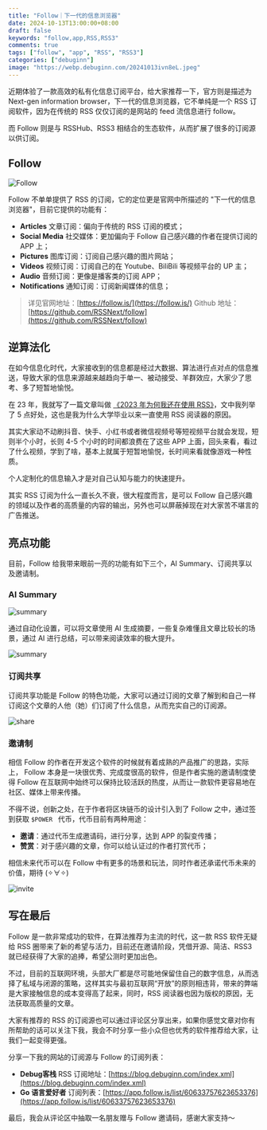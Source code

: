 ```yaml
---
title: "Follow｜下一代的信息浏览器"
date: 2024-10-13T13:00:00+08:00
draft: false
keywords: "follow,app,RSS,RSS3"
comments: true
tags: ["follow", "app", "RSS", "RSS3"]
categories: ["debuginn"]
image: "https://webp.debuginn.com/20241013ivn8eL.jpeg"
---
```


近期体验了一款高效的私有化信息订阅平台，给大家推荐一下，官方则是描述为 Next-gen information browser，下一代的信息浏览器，它不单纯是一个 RSS 订阅软件，因为在传统的 RSS 仅仅订阅的是网站的 feed 流信息进行 follow。

而 Follow 则是与 RSSHub、RSS3 相结合的生态软件，从而扩展了很多的订阅源以供订阅。

## Follow

![Follow](https://webp.debuginn.com/20241009Vpq1w7.jpg)

Follow 不单单提供了 RSS 的订阅，它的定位更是官网中所描述的 "下一代的信息浏览器"，目前它提供的功能有：

- **Articles** 文章订阅：偏向于传统的 RSS 订阅的模式；
- **Social Media** 社交媒体：更加偏向于 Follow 自己感兴趣的作者在提供订阅的 APP 上；
- **Pictures** 图库订阅：订阅自己感兴趣的图片网站；
- **Videos** 视频订阅：订阅自己的在 Youtube、BiliBili 等视频平台的 UP 主；
- **Audio** 音频订阅：更像是播客类的订阅 APP；
- **Notifications** 通知订阅：订阅新闻媒体的信息；

> 详见官网地址：[https://follow.is/](https://follow.is/)
> Github 地址：[https://github.com/RSSNext/follow](https://github.com/RSSNext/follow)

## 逆算法化

在如今信息化时代，大家接收到的信息都是经过大数据、算法进行点对点的信息推送，导致大家的信息来源越来越趋向于单一、被动接受、羊群效应，大家少了思考、多了短暂地愉悦。

在 23 年，我就写了一篇文章叫做 [《2023 年为何我还在使用 RSS》](/p/debuginn-2023-rss/)，文中我列举了 5 点好处，这也是我为什么大学毕业以来一直使用 RSS 阅读器的原因。

其实大家动不动刷抖音、快手、小红书或者微信视频号等短视频平台就会发现，短则半个小时，长则 4-5 个小时的时间都浪费在了这些 APP 上面，回头来看，看过了什么视频，学到了啥，基本上就属于短暂地愉悦，长时间来看就像游戏一种性质。

个人定制化的信息输入才是对自己认知与能力的快速提升。

其实 RSS 订阅为什么一直长久不衰，很大程度而言，是可以 Follow 自己感兴趣的领域以及作者的高质量的内容的输出，另外也可以屏蔽掉现在对大家苦不堪言的广告推送。

## 亮点功能

目前，Follow 给我带来眼前一亮的功能有如下三个，AI Summary、订阅共享以及邀请制。

### AI Summary

![summary](https://webp.debuginn.com/20241009tNs61I.png)

通过自动化设置，可以将文章使用 AI 生成摘要，一些复杂难懂且文章比较长的场景，通过 AI 进行总结，可以带来阅读效率的极大提升。

![summary](https://webp.debuginn.com/20241010rGF6de.png)

### 订阅共享

订阅共享功能是 Follow 的特色功能，大家可以通过订阅的文章了解到和自己一样订阅这个文章的人他（她）们订阅了什么信息，从而充实自己的订阅源。

![share](https://webp.debuginn.com/20241010Fe5wr7.png)

### 邀请制

相信 Follow 的作者在开发这个软件的时候就有着成熟的产品推广的思路，实际上， Follow 本身是一块很优秀、完成度很高的软件，但是作者实施的邀请制度使得 Follow 在互联网中始终可以保持比较活跃的热度，从而让一款软件更容易地在社区、媒体上带来传播。

不得不说，创新之处，在于作者将区块链币的设计引入到了 Follow 之中，通过签到获取 `$POWER ` 代币，代币目前有两种用途：

- **邀请**：通过代币生成邀请码，进行分享，达到 APP 的裂变传播；
- **赞赏**：对于感兴趣的文章，你可以给认证过的作者打赏代币；

相信未来代币可以在 Follow 中有更多的场景和玩法，同时作者还承诺代币未来的价值，期待 (✧∀✧)

![invite](https://webp.debuginn.com/20241013nluSz7.png)

## 写在最后

Follow 是一款非常成功的软件，在算法推荐为主流的时代，这一款 RSS 软件无疑给 RSS 圈带来了新的希望与活力，目前还在邀请阶段，凭借开源、简洁、RSS3 就已经获得了大家的追捧，希望公测时更加出色。

不过，目前的互联网环境，头部大厂都是尽可能地保留住自己的数字信息，从而选择了私域与闭源的策略，这样其实与最初互联网“开放”的原则相违背，带来的弊端是大家接触信息的成本变得高了起来，同时，RSS 阅读器也因为版权的原因，无法获取高质量的文章。

大家有推荐的 RSS 的订阅源也可以通过评论区分享出来，如果你感觉文章对你有所帮助的话可以关注下我，我会不时分享一些小众但也优秀的软件推荐给大家，让我们一起变得更强。

分享一下我的网站的订阅源与 Follow 的订阅列表：

- **Debug客栈** RSS 订阅地址：[https://blog.debuginn.com/index.xml](https://blog.debuginn.com/index.xml)
- **Go 语言爱好者** 订阅列表：[https://app.follow.is/list/60633757623653376](https://app.follow.is/list/60633757623653376)

最后，我会从评论区中抽取一名朋友赠与 Follow 邀请码，感谢大家支持～